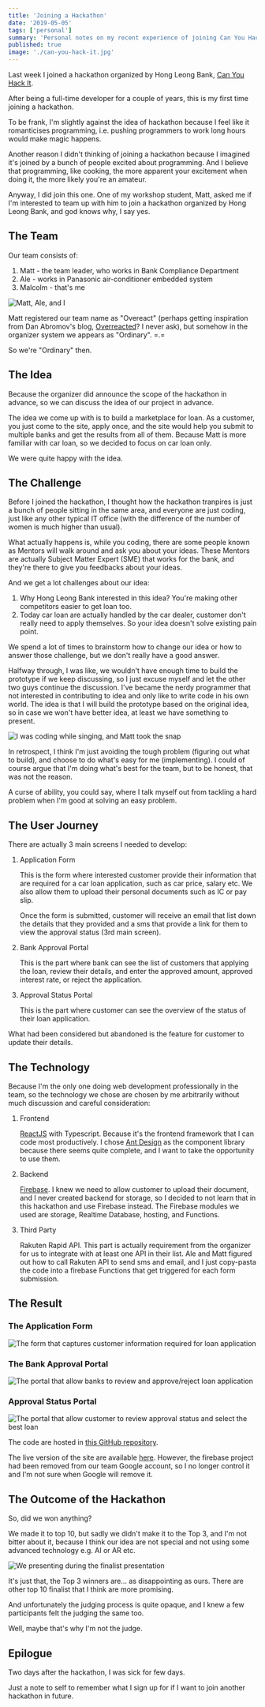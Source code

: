```yaml
---
title: 'Joining a Hackathon'
date: '2019-05-05'
tags: ['personal']
summary: 'Personal notes on my recent experience of joining Can You Hack It hackathon.'
published: true
image: './can-you-hack-it.jpg'
---
```


Last week I joined a hackathon organized by Hong Leong Bank, [Can You Hack It][can-you-hack-it].

After being a full-time developer for a couple of years, this is my first time joining a hackathon.

To be frank, I'm slightly against the idea of hackathon because I feel like it romanticises programming, i.e. pushing programmers to work long hours would make magic happens.

Another reason I didn't thinking of joining a hackathon because I imagined it's joined by a bunch of people excited about programming. And I believe that programming, like cooking, the more apparent your excitement when doing it, the more likely you're an amateur.

Anyway, I did join this one. One of my workshop student, Matt, asked me if I'm interested to team up with him to join a hackathon organized by Hong Leong Bank, and god knows why, I say yes.

## The Team

Our team consists of:

1.  Matt - the team leader, who works in Bank Compliance Department
1.  Ale - works in Panasonic air-conditioner embedded system
1.  Malcolm - that's me

![Matt, Ale, and I](team-members.jpeg)

Matt registered our team name as "Overeact" (perhaps getting inspiration from Dan Abromov's blog, [Overreacted]? I never ask), but somehow in the organizer system we appears as "Ordinary". =.=

So we're "Ordinary" then.

## The Idea

Because the organizer did announce the scope of the hackathon in advance, so we can discuss the idea of our project in advance.

The idea we come up with is to build a marketplace for loan. As a customer, you just come to the site, apply once, and the site would help you submit to multiple banks and get the results from all of them. Because Matt is more familiar with car loan, so we decided to focus on car loan only.

We were quite happy with the idea.

## The Challenge

Before I joined the hackathon, I thought how the hackathon tranpires is just a bunch of people sitting in the same area, and everyone are just coding, just like any other typical IT office (with the difference of the number of women is much higher than usual).

What actually happens is, while you coding, there are some people known as Mentors will walk around and ask you about your ideas. These Mentors are actually Subject Matter Expert (SME) that works for the bank, and they're there to give you feedbacks about your ideas.

And we get a lot challenges about our idea:

1.  Why Hong Leong Bank interested in this idea? You're making other competitors easier to get loan too.
1.  Today car loan are actually handled by the car dealer, customer don't really need to apply themselves. So your idea doesn't solve existing pain point.

We spend a lot of times to brainstorm how to change our idea or how to answer those challenge, but we don't really have a good answer.

Halfway through, I was like, we wouldn't have enough time to build the prototype if we keep discussing, so I just excuse myself and let the other two guys continue the discussion. I've became the nerdy programmer that not interested in contributing to idea and only like to write code in his own world. The idea is that I will build the prototype based on the original idea, so in case we won't have better idea, at least we have something to present.

![I was coding while singing, and Matt took the snap](me-coding-at-midnight-and-singing.jpeg)

In retrospect, I think I'm just avoiding the tough problem (figuring out what to build), and choose to do what's easy for me (implementing). I could of course argue that I'm doing what's best for the team, but to be honest, that was not the reason.

A curse of ability, you could say, where I talk myself out from tackling a hard problem when I'm good at solving an easy problem.

## The User Journey

There are actually 3 main screens I needed to develop:

1.  Application Form

    This is the form where interested customer provide their information that are required for a car loan application, such as car price, salary etc. We also allow them to upload their personal documents such as IC or pay slip.

    Once the form is submitted, customer will receive an email that list down the details that they provided and a sms that provide a link for them to view the approval status (3rd main screen).

1.  Bank Approval Portal

    This is the part where bank can see the list of customers that applying the loan, review their details, and enter the approved amount, approved interest rate, or reject the application.

1.  Approval Status Portal

    This is the part where customer can see the overview of the status of their loan application.

What had been considered but abandoned is the feature for customer to update their details.

## The Technology

Because I'm the only one doing web development professionally in the team, so the technology we chose are chosen by me arbitrarily without much discussion and careful consideration:

1.  Frontend

    [ReactJS] with Typescript. Because it's the frontend framework that I can code most productively. I chose [Ant Design][antdesign] as the component library because there seems quite complete, and I want to take the opportunity to use them.

1.  Backend

    [Firebase]. I knew we need to allow customer to upload their document, and I never created backend for storage, so I decided to not learn that in this hackathon and use Firebase instead. The Firebase modules we used are storage, Realtime Database, hosting, and Functions.

1.  Third Party

    Rakuten Rapid API. This part is actually requirement from the organizer for us to integrate with at least one API in their list. Ale and Matt figured out how to call Rakuten API to send sms and email, and I just copy-pasta the code into a firebase Functions that get triggered for each form submission.

## The Result

### The Application Form

![The form that captures customer information required for loan application](loan-form.png)

### The Bank Approval Portal

<img src="bank-approval.gif" alt="The portal that allow banks to review and approve/reject loan application" class="blog-gif blog-gif--narrow" />

### Approval Status Portal

<img src="approval-status.gif" alt="The portal that allow customer to review approval status and select the best loan" class="blog-gif" />

The code are hosted in [this GitHub repository][code-repo].

The live version of the site are available [here][firebase-site]. However, the firebase project had been removed from our team Google account, so I no longer control it and I'm not sure when Google will remove it.

## The Outcome of the Hackathon

So, did we won anything?

We made it to top 10, but sadly we didn't make it to the Top 3, and I'm not bitter about it, because I think our idea are not special and not using some advanced technology e.g. AI or AR etc.

![We presenting during the finalist presentation](top-10-presentation.jpeg)

It's just that, the Top 3 winners are... as disappointing as ours. There are other top 10 finalist that I think are more promising.

And unfortunately the judging process is quite opaque, and I knew a few participants felt the judging the same too.

Well, maybe that's why I'm not the judge.

## Epilogue

Two days after the hackathon, I was sick for few days.

Just a note to self to remember what I sign up for if I want to join another hackathon in future.

[can-you-hack-it]: https://www.hlb.com.my/en/personal-banking/about-us/careers/can-you-hack-it.html
[overreacted]: https://overreacted.io/
[reactjs]: https://reactjs.org/
[antdesign]: https://ant.design/
[firebase]: https://firebase.google.com/
[code-repo]: https://github.com/malcolm-kee/react-project-base
[firebase-site]: https://team36.firebaseapp.com/
